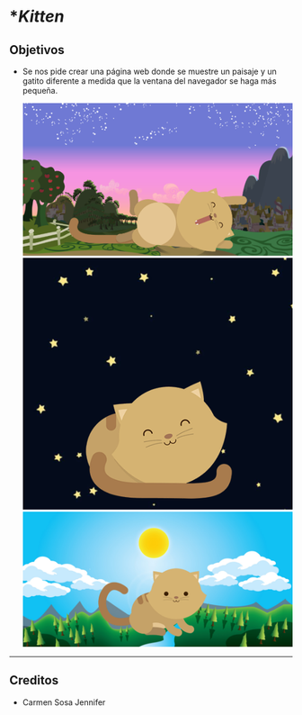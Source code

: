 ﻿# **Kitten*

## **Objetivos**

* Se nos pide crear una página web donde se muestre un paisaje y un gatito diferente a medida que la ventana del navegador se haga más pequeña.

  ![web_kitten](assets/docs/view1.png)
  ![web_kitten](assets/docs/view2.png)
  ![web_kitten](assets/docs/view3.png)

***

## Creditos
* Carmen Sosa Jennifer
